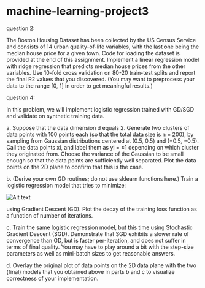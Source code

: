 # machine-learning-project3

question 2:

   The Boston Housing Dataset has been collected by the US Census Service and consists of 14 urban quality-of-life variables, with the last one being the median house price for a given town. Code for loading the dataset is provided at the end of this assignment. Implement a linear regression model with ridge regression that predicts median house prices from the other variables. Use 10-fold cross validation on 80-20 train-test splits and report the final R2 values that you discovered. (You may want to preprocess your data to the range [0, 1] in order to get meaningful results.)


question 4:

In this problem, we will implement logistic regression trained with GD/SGD and validate on synthetic training data.

   a. Suppose that the data dimension d equals 2. Generate two clusters of data points with 100 points each (so that the total data size is n = 200), by sampling from Gaussian distributions centered at (0.5, 0.5) and (−0.5, −0.5). Call the data points xi, and label them as yi = ±1 depending on which cluster they originated from. Choose the variance of the Gaussian to be small enough so that the data points are sufficiently well separated. Plot the data points on the 2D plane to confirm that this is the case.
   
   b. (Derive your own GD routines; do not use sklearn functions here.) Train a logistic regression model that tries to minimize:
   

![Alt text](https://github.com/maying0120/machine-learning-project3/blob/master/eq1.png)



using Gradient Descent (GD). Plot the decay of the training loss function as a function of
number of iterations.


   c. Train the same logistic regression model, but this time using Stochastic Gradient Descent (SGD). Demonstrate that SGD exhibits a slower rate of convergence than GD, but is faster per-iteration, and does not suffer in terms of final quality. You may have to play around a bit with the step-size parameters as well as mini-batch sizes to get reasonable answers.


   d. Overlay the original plot of data points on the 2D data plane with the two (final) models that you obtained above in parts b and c to visualize correctness of your implementation.
